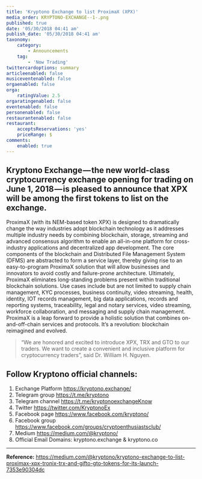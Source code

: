 ```yaml
---
title: 'Kryptono Exchange to list ProximaX (XPX)'
media_order: KRYPTONO-EXCHANGE--1-.png
published: true
date: '05/30/2018 04:41 am'
publish_date: '05/30/2018 04:41 am'
taxonomy:
    category:
        - Announcements
    tag:
        - 'Now Trading'
twittercardoptions: summary
articleenabled: false
musiceventenabled: false
orgaenabled: false
orga:
    ratingValue: 2.5
orgaratingenabled: false
eventenabled: false
personenabled: false
restaurantenabled: false
restaurant:
    acceptsReservations: 'yes'
    priceRange: $
comments:
    enabled: true
---
```


## Kryptono Exchange — the new world-class cryptocurrency exchange opening for trading on June 1, 2018 — is pleased to announce that XPX will be among the first tokens to list on the exchange.

ProximaX (with its NEM-based token XPX) is designed to dramatically change the way industries adopt blockchain technology as it addresses multiple industry needs by combining blockchain, storage, streaming and advanced consensus algorithm to enable an all-in-one platform for cross-industry applications and decentralized app development. The core components of the blockchain and Distributed File Management System (DFMS) are abstracted to form a service layer, thereby giving rise to an easy-to-program ProximaX solution that will allow businesses and innovators to avoid costly and failure-prone architecture. Ultimately, ProximaX eliminates long-standing problems present within traditional blockchain solutions. Use cases include but are not limited to supply chain management, KYC processes, business continuity, video streaming, health, identity, IOT records management, big data applications, records and reporting systems, traceability, legal and notary services, video streaming, workforce collaboration, and messaging and supply chain management. ProximaX is a leap forward to provide a holistic solution that combines on-and-off-chain services and protocols. It’s a revolution: blockchain reimagined and evolved.

> “We are honored and excited to introduce XPX, TRX and GTO to our traders. We want to create a convenient and inclusive platform for cryptocurrency traders”, said Dr. William H. Nguyen.
> 

## Follow Kryptono official channels:
1. Exchange Platform https://kryptono.exchange/
2. Telegram group https://t.me/kryptono
3. Telegram channel https://t.me/kryptonoexchangeKnow
4. Twitter https://twitter.com/KryptonoEx
5. Facebook page https://www.facebook.com/kryptono/
6. Facebook group https://www.facebook.com/groups/cryptoenthusiastsclub/
7. Medium https://medium.com/@kryptono/
8. Official Email Domains: kryptono.exchange & kryptono.co


---
**Reference:** https://medium.com/@kryptono/kryptono-exchange-to-list-proximax-xpx-tronix-trx-and-gifto-gto-tokens-for-its-launch-7353e90304dc
